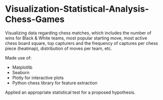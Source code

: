# Visualization-Statistical-Analysis-Chess-Games

Visualizing data regarding chess matches, which includes the number of wins for Black & White teams, most popular starting move, most active chess board square, top capturers and the frequency of captures per chess piece (heatmap), distribution of moves per team, etc.

Made use of: 
- Matplotlib 
- Seaborn
- Plotly for interactive plots 
- Python chess library for feature extraction

Applied an appropriate statistical test for a proposed hypothesis.
